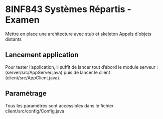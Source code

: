 # 8INF843 Systèmes Répartis - Examen

Mettre en place une architecture avec stub et skeleton
Appels d'objets distants 

## Lancement application

Pour tester l’application, il suffit de lancer tout d’abord le module serveur : (server/src/AppServer.java) puis de lancer le client (client/src/AppClient.java). 

## Paramétrage

Tous les paramètres sont accessibles dans le fichier client/src/config/Config.java